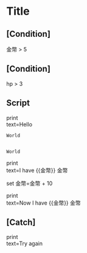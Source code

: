 # Title

## [Condition]

金幣 > 5

## [Condition]

hp > 3

## Script

print\
 text=Hello


```print
World


World
```

print\
 text=I have {{金幣}} 金幣

set
  金幣=金幣 + 10

print\
 text=Now I have {{金幣}} 金幣

## [Catch]

print\
  text=Try again
